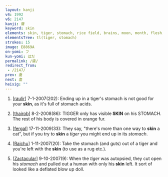 ```yaml
---
layout: kanji
v4: 1992
v6: 2147
kanji: 膚
keyword: skin
elements: skin, tiger, stomach, rice field, brains, moon, month, flesh, part of the body
elementsTree: tl(tiger, stomach)
strokes: 15
image: E8869A
on-yomi: フ
kun-yomi: はだ
permalink: /膚/
redirect_from:
 - /2147/
prev: 虜
next: 虚
heisig: ""
---
```


1) [<a href="http://kanji.koohii.com/profile/raulir">raulir</a>] 7-1-2007(202): Ending up in a tiger&#039;s stomach is not good for your<strong> skin</strong>, as it&#039;s full of stomach acids.

2) [<a href="http://kanji.koohii.com/profile/thairob">thairob</a>] 8-2-2008(86): TIGGER only has visible<strong> SKIN</strong> on his STOMACH. The rest of his body is covered in orange fur.

3) [<a href="http://kanji.koohii.com/profile/fergal">fergal</a>] 17-11-2009(33): They say, &quot;there&#039;s more than one way to <strong>skin</strong> a cat&quot;, but if you try to <strong>skin</strong> a <em>tiger</em> you might end up in its <em>stomach</em>.

4) [<a href="http://kanji.koohii.com/profile/Raichu">Raichu</a>] 1-11-2007(20): Take the stomach (and guts) out of a tiger and you&#039;re left with the<strong> skin</strong> (to use as a rug etc.).

5) [<a href="http://kanji.koohii.com/profile/Zactacular">Zactacular</a>] 9-10-2007(9): When the <em>tiger</em> was autopsied, they cut open his <em>stomach</em> and pulled out a human with only his<strong> skin</strong> left. It sort of looked like a deflated blow up doll.

